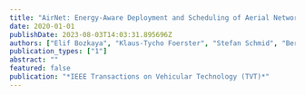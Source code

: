 ```yaml
---
title: "AirNet: Energy-Aware Deployment and Scheduling of Aerial Networks"
date: 2020-01-01
publishDate: 2023-08-03T14:03:31.895696Z
authors: ["Elif Bozkaya", "Klaus-Tycho Foerster", "Stefan Schmid", "Berk Canberk"]
publication_types: ["1"]
abstract: ""
featured: false
publication: "*IEEE Transactions on Vehicular Technology (TVT)*"
---
```


